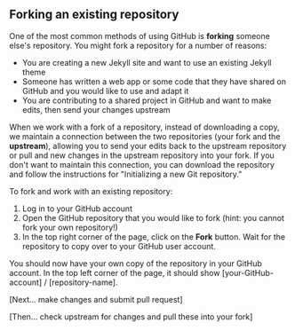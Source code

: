 ## Forking an existing repository

One of the most common methods of using GitHub is **forking** someone else's repository. You might fork a repository for a number of reasons:
* You are creating a new Jekyll site and want to use an existing Jekyll theme
* Someone has written a web app or some code that they have shared on GitHub and you would like to use and adapt it
* You are contributing to a shared project in GitHub and want to make edits, then send your changes upstream

When we work with a fork of a repository, instead of downloading a copy, we maintain a connection between the two repositories (your fork and the **upstream**), allowing you to send your edits back to the upstream repository or pull and new changes in the upstream repository into your fork. If you don't want to maintain this connection, you can download the repository and follow the instructions for "Initializing a new Git repository."

To fork and work with an existing repository:
1. Log in to your GitHub account
2. Open the GitHub repository that you would like to fork (hint: you cannot fork your own repository!)
3. In the top right corner of the page, click on the **Fork** button. Wait for the repository to copy over to your GitHub user account.

You should now have your own copy of the repository in your GitHub account. In the top left corner of the page, it should show [your-GitHub-account] / [repository-name]. 

[Next... make changes and submit pull request]

[Then... check upstream for changes and pull these into your fork]

